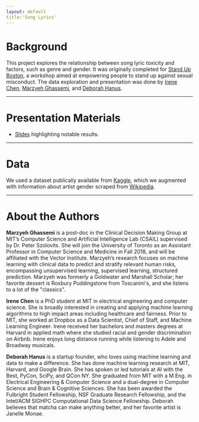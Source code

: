 ```yaml
---
layout: default
title:'Song Lyrics'
---
```


# Background

This project explores the relationship between song lyric toxicity and factors, such as genre and gender. It was originally completed for [Stand Up Boston](https://standupboston.org/), a workshop aimed at empowering people to stand up against sexual misconduct. The data exploration and presentation was done by [Irene Chen](https://twitter.com/irenetrampoline), [Marzyeh Ghassemi](https://twitter.com/marzyehghassemi), and [Deborah Hanus](https://twitter.com/deborahhanus).  

***

# Presentation Materials

  * [Slides](http://bit.ly/2ygRcQE) highlighting notable results. 

*** 

# Data 

We used a dataset publically available from [Kaggle](https://www.kaggle.com/gyani95/380000-lyrics-from-metrolyrics), which we augmented with information about artist gender scraped from [Wikipedia](https://www.wikipedia.org/). 

***

# About the Authors

**Marzyeh Ghassemi** is a post-doc in the Clinical Decision Making Group at MIT’s Computer Science and Artificial Intelligence Lab (CSAIL) supervised by Dr. Peter Szolovits. She will join the University of Toronto as an Assistant Professor in Computer Science and Medicine in Fall 2018, and will be affiliated with the Vector Institute. Marzyeh’s research focuses on machine learning with clinical data to predict and stratify relevant human risks, encompassing unsupervised learning, supervised learning, structured prediction. Marzyeh was formerly a Goldwater and Marshall Scholar; her favorite dessert is Roxbury Puddingstone from Toscanini's, and she listens to a lot of the "classics". 

**Irene Chen** is a PhD student at MIT in electrical engineering and computer science. She is broadly interested in creating and applying machine learning algorithms to high impact areas including healthcare and fairness. Prior to MIT, she worked at Dropbox as a Data Scientist, Chief of Staff, and Machine Learning Engineer. Irene received her bachelors and masters degrees at Harvard in applied math where she studied racial and gender discrimination on Airbnb. Irene enjoys long distance running while listening to Adele and Broadway musicals.

**Deborah Hanus** is a startup founder, who loves using machine learning and data to make a difference. She has done machine learning research at MIT, Harvard, and Google Brain. She has spoken or led tutorials at AI with the Best, PyCon, SciPy, and QCon NY. She graduated from MIT with a M.Eng. in Electrical Engineering & Computer Science and a dual-degree in Computer Science and Brain & Cognitive Sciences. She has been awarded the Fulbright Student Fellowship, NSF Graduate Research Fellowship, and the Intel/ACM SIGHPC Computational Data Science Fellowship. Deborah believes that matcha can make anything better, and her favorite artist is Janelle Monae. 
